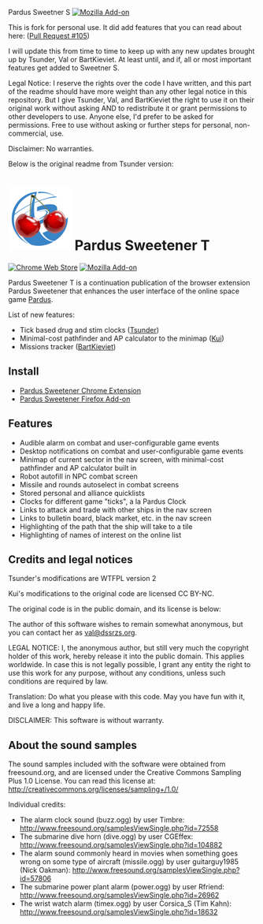 Pardus Sweetner S
[![Mozilla Add-on](https://img.shields.io/amo/v/pardus-sweetener-s.svg)](https://addons.mozilla.org/firefox/addon/pardus-sweetener-s/)

This is fork for personal use. It did add features that you can read about here: ([Pull Request #105](https://github.com/Tsunder/Pardus-Sweetener/pull/105))

I will update this from time to time to keep up with any new updates brought up by Tsunder, Val or BartKieviet. At least until, and if, all or most important features get added to Sweetner S.

Legal Notice: I reserve the rights over the code I have written, and this part of the readme should have more weight than any other legal notice in this repository. But I give Tsunder, Val, and BartKieviet the right to use it on their original work without asking AND to redistribute it or grant permissions to other developers to use. Anyone else, I'd prefer to be asked for permissions. Free to use without asking or further steps for personal, non-commercial, use.

Disclaimer: No warranties.

Below is the original readme from Tsunder version:

![Pardus Sweetener Logo](https://github.com/valitas/Pardus-Sweetener/blob/master/chrome/icons/128.png?raw=true)
Pardus Sweetener T 
================
[![Chrome Web Store](https://img.shields.io/chrome-web-store/v/oljkdelpabjlpofhomedemighchghfik.svg)](https://chrome.google.com/webstore/detail/oljkdelpabjlpofhomedemighchghfik) [![Mozilla Add-on](https://img.shields.io/amo/v/pardus-sweetener-t.svg)](https://addons.mozilla.org/firefox/addon/pardus-sweetener-t/)

Pardus Sweetener T is a continuation publication of the browser extension Pardus Sweetener that enhances the user
interface of the online space game [Pardus](https://www.pardus.at/).

List of new features:
 * Tick based drug and stim clocks ([Tsunder](https://github.com/Tsunder/Pardus-Sweetener))
 * Minimal-cost pathfinder and AP calculator to the minimap ([Kui](https://github.com/likuilin/Pardus-Sweetener))
 * Missions tracker ([BartKieviet](https://github.com/BartKieviet))

Install
-------

* [Pardus Sweetener Chrome Extension](https://chrome.google.com/webstore/detail/oljkdelpabjlpofhomedemighchghfik)
* [Pardus Sweetener Firefox Add-on](https://addons.mozilla.org/en-GB/firefox/addon/pardus-sweetener-t/)

Features
--------

 * Audible alarm on combat and user-configurable game events
 * Desktop notifications on combat and user-configurable game events
 * Minimap of current sector in the nav screen, with minimal-cost pathfinder and AP calculator built in
 * Robot autofill in NPC combat screen
 * Missile and rounds autoselect in combat screens
 * Stored personal and alliance quicklists
 * Clocks for different game "ticks", a la Pardus Clock
 * Links to attack and trade with other ships in the nav screen
 * Links to bulletin board, black market, etc. in the nav screen
 * Highlighting of the path that the ship will take to a tile
 * Highlighting of names of interest on the online list

Credits and legal notices
-------------------------

Tsunder's modifications are WTFPL version 2

Kui's modifications to the original code are licensed CC BY-NC. 

The original code is in the public domain, and its license is below:

The author of this software wishes to remain somewhat anonymous, but
you can contact her as val@dssrzs.org.

LEGAL NOTICE: I, the anonymous author, but still very much the
copyright holder of this work, hereby release it into the public
domain. This applies worldwide. In case this is not legally possible,
I grant any entity the right to use this work for any purpose, without
any conditions, unless such conditions are required by law.

Translation: Do what you please with this code. May you have fun with
it, and live a long and happy life.

DISCLAIMER: This software is without warranty.

About the sound samples
-----------------------

The sound samples included with the software were obtained from
freesound.org, and are licensed under the Creative Commons Sampling
Plus 1.0 License.  You can read this license at:
http://creativecommons.org/licenses/sampling+/1.0/

Individual credits:

 * The alarm clock sound (buzz.ogg) by user Timbre:
   http://www.freesound.org/samplesViewSingle.php?id=72558
 * The submarine dive horn (dive.ogg) by user CGEffex:
   http://www.freesound.org/samplesViewSingle.php?id=104882
 * The alarm sound commonly heard in movies when something goes wrong
   on some type of aircraft (missile.ogg) by user guitarguy1985 (Nick
   Oakman):
   http://www.freesound.org/samplesViewSingle.php?id=57806
 * The submarine power plant alarm (power.ogg) by user Rfriend:
   http://www.freesound.org/samplesViewSingle.php?id=26962
 * The wrist watch alarm (timex.ogg) by user Corsica_S (Tim Kahn):
   http://www.freesound.org/samplesViewSingle.php?id=18632
